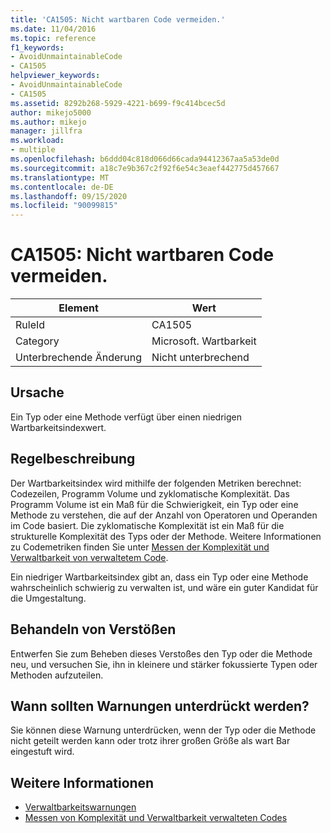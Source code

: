 ```yaml
---
title: 'CA1505: Nicht wartbaren Code vermeiden.'
ms.date: 11/04/2016
ms.topic: reference
f1_keywords:
- AvoidUnmaintainableCode
- CA1505
helpviewer_keywords:
- AvoidUnmaintainableCode
- CA1505
ms.assetid: 8292b268-5929-4221-b699-f9c414bcec5d
author: mikejo5000
ms.author: mikejo
manager: jillfra
ms.workload:
- multiple
ms.openlocfilehash: b6ddd04c818d066d66cada94412367aa5a53de0d
ms.sourcegitcommit: a18c7e9b367c2f92f6e54c3eaef442775d457667
ms.translationtype: MT
ms.contentlocale: de-DE
ms.lasthandoff: 09/15/2020
ms.locfileid: "90099815"
---
```

# <a name="ca1505-avoid-unmaintainable-code"></a>CA1505: Nicht wartbaren Code vermeiden.

|Element|Wert|
|-|-|
|RuleId|CA1505|
|Category|Microsoft. Wartbarkeit|
|Unterbrechende Änderung|Nicht unterbrechend|

## <a name="cause"></a>Ursache

Ein Typ oder eine Methode verfügt über einen niedrigen Wartbarkeitsindexwert.

## <a name="rule-description"></a>Regelbeschreibung

Der Wartbarkeitsindex wird mithilfe der folgenden Metriken berechnet: Codezeilen, Programm Volume und zyklomatische Komplexität. Das Programm Volume ist ein Maß für die Schwierigkeit, ein Typ oder eine Methode zu verstehen, die auf der Anzahl von Operatoren und Operanden im Code basiert. Die zyklomatische Komplexität ist ein Maß für die strukturelle Komplexität des Typs oder der Methode. Weitere Informationen zu Codemetriken finden Sie unter [Messen der Komplexität und Verwaltbarkeit von verwaltetem Code](../code-quality/code-metrics-values.md).

Ein niedriger Wartbarkeitsindex gibt an, dass ein Typ oder eine Methode wahrscheinlich schwierig zu verwalten ist, und wäre ein guter Kandidat für die Umgestaltung.

## <a name="how-to-fix-violations"></a>Behandeln von Verstößen

Entwerfen Sie zum Beheben dieses Verstoßes den Typ oder die Methode neu, und versuchen Sie, ihn in kleinere und stärker fokussierte Typen oder Methoden aufzuteilen.

## <a name="when-to-suppress-warnings"></a>Wann sollten Warnungen unterdrückt werden?

Sie können diese Warnung unterdrücken, wenn der Typ oder die Methode nicht geteilt werden kann oder trotz ihrer großen Größe als wart Bar eingestuft wird.

## <a name="see-also"></a>Weitere Informationen

- [Verwaltbarkeitswarnungen](../code-quality/maintainability-warnings.md)
- [Messen von Komplexität und Verwaltbarkeit verwalteten Codes](../code-quality/code-metrics-values.md)
